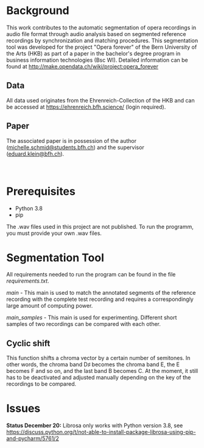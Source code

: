 # Background
This work contributes to the automatic segmentation of opera recordings in audio file format through audio analysis based on segmented reference recordings by synchronization and matching procedures. This segmentation tool was developed for the project "Opera forever" of the Bern University of the Arts (HKB) as part of a paper in the bachelor's degree program in business information technologies (Bsc WI). Detailed information can be found at http://make.opendata.ch/wiki/project:opera_forever

## Data
All data used originates from the Ehrenreich-Collection of the HKB and can be accessed at https://ehrenreich.bfh.science/ (login required).

## Paper
The associated paper is in possession of the author (michelle.schmid@students.bfh.ch) and the supervisor (eduard.klein@bfh.ch).  
<br/>
<br/>


# Prerequisites
- Python 3.8<br/>
- pip<br/>

The .wav files used in this project are not published. To run the programm, you must provide your own .wav files.

# Segmentation Tool
All requirements needed to run the program can be found in the file <i>requirements.txt</i>.

*main* - This main is used to match the annotated segments of the reference recording with the complete test recording and requires a correspondingly large amount of computing power.

*main_samples* - This main is used for experimenting. Different short samples of two recordings can be compared with each other.

## Cyclic shift
This function shifts a chroma vector by a certain number of semitones. In other words, the chroma band D♯ becomes the chroma band E, the E becomes F and so on, and the last band B becomes C. At the moment, it still has to be deactivated and adjusted manually depending on the key of the recordings to be compared.

# Issues
**Status December 20:** Librosa only works with Python version 3.8, see https://discuss.python.org/t/not-able-to-install-package-librosa-using-pip-and-pycharm/5761/2

